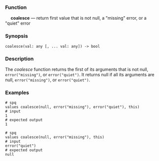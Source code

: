 ### Function

&emsp; **coalesce** &mdash; return first value that is not null, a "missing" error, or a "quiet" error

### Synopsis

```
coalesce(val: any [, ... val: any]) -> bool
```

### Description

The _coalesce_ function returns the first of its arguments that is not null,
`error("missing")`, or `error("quiet")`.  It returns null if all its arguments
are null, `error("missing")`, or `error("quiet")`.

### Examples

```mdtest-spq
# spq
values coalesce(null, error("missing"), error("quiet"), this)
# input
1
# expected output
1
```

```mdtest-spq
# spq
values coalesce(null, error("missing"), this)
# input
error("quiet")
# expected output
null
```
